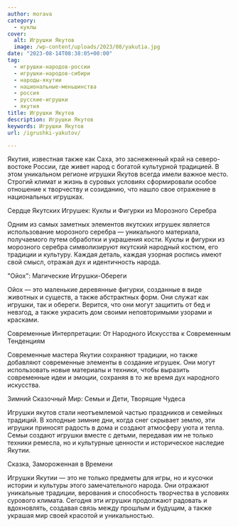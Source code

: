 ```yaml
---
author: morava
category:
  - куклы
cover:
  alt: Игрушки Якутов
  image: /wp-content/uploads/2023/08/yakutia.jpg
date: "2023-08-14T08:38:05+00:00"
tag:
  - игрушки-народов-россии
  - игрушки-народов-сибири
  - народы-якутии
  - национальные-меньшинства
  - россия
  - русские-игрушки
  - якутия
title: Игрушки Якутов
description: Игрушки Якутов
keywords: Игрушки Якутов
url: /igrushki-yakutov/

---
```

Якутия, известная также как Саха, это заснеженный край на северо-востоке России, где живет народ с богатой культурной традицией. В этом уникальном регионе игрушки Якутов всегда имели важное место. Строгий климат и жизнь в суровых условиях сформировали особое отношение к творчеству и созиданию, что нашло свое отражение в национальных игрушках.

Сердце Якутских Игрушек: Куклы и Фигурки из Морозного Серебра

Одним из самых заметных элементов якутских игрушек является использование морозного серебра — уникального материала, получаемого путем обработки и украшения кости. Куклы и фигурки из морозного серебра символизируют якутский народный костюм, его традиции и культуру. Каждая деталь, каждая узорная роспись имеют свой смысл, отражая дух и идентичность народа.

"Ойох": Магические Игрушки-Обереги

Ойох — это маленькие деревянные фигурки, созданные в виде животных и существ, а также абстрактных форм. Они служат как игрушки, так и обереги. Верится, что они могут защитить от бед и невзгод, а также украсить дом своими неповторимыми узорами и красками.

Современные Интерпретации: От Народного Искусства к Современным Тенденциям

Современные мастера Якутии сохраняют традиции, но также добавляют современные элементы в создание игрушек. Они могут использовать новые материалы и техники, чтобы выразить современные идеи и эмоции, сохраняя в то же время дух народного искусства.

Зимний Сказочный Мир: Семьи и Дети, Творящие Чудеса

Игрушки якутов стали неотъемлемой частью праздников и семейных традиций. В холодные зимние дни, когда снег скрывает землю, эти игрушки приносят радость в дома и создают атмосферу уюта и тепла. Семьи создают игрушки вместе с детьми, передавая им не только техники ремесла, но и культурные ценности и историческое наследие Якутии.

Сказка, Замороженная в Времени

Игрушки Якутии — это не только предметы для игры, но и кусочки истории и культуры этого замечательного народа. Они отражают уникальные традиции, верования и способность творчества в условиях сурового климата. Сегодня эти игрушки продолжают радовать и вдохновлять, создавая связь между прошлым и будущим, а также украшая мир своей красотой и уникальностью.
